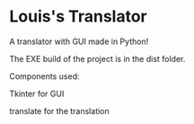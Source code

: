 # Louis's Translator
A translator with GUI made in Python!

The EXE build of the project is in the dist folder.

Components used:

Tkinter for GUI

translate for the translation


